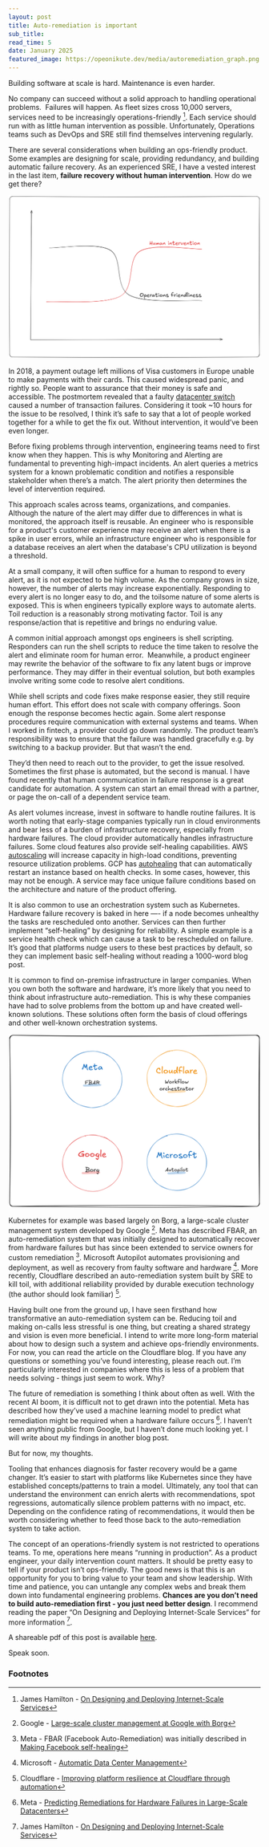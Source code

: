 ```yaml
---
layout: post
title: Auto-remediation is important
sub_title:
read_time: 5
date: January 2025
featured_image: https://opeonikute.dev/media/autoremediation_graph.png
---
```


Building software at scale is hard. Maintenance is even harder. 

No company can succeed without a solid approach to handling operational problems.  Failures will happen. As fleet sizes cross 10,000 servers, services need to be increasingly operations-friendly [^1]. Each service should run with as little human intervention as possible. Unfortunately, Operations teams such as DevOps and SRE still find themselves intervening regularly.

There are several considerations when building an ops-friendly product. Some examples are designing for scale, providing redundancy, and building automatic failure recovery. As an experienced SRE, I have a vested interest in the last item, **failure recovery without human intervention**. How do we get there?

![Intervention vs Ops Friendliness](/media/autoremediation_graph.png)

In 2018, a payment outage left millions of Visa customers in Europe unable to make payments with their cards. This caused widespread panic, and rightly so. People want to assurance that their money is safe and accessible. The postmortem revealed that a faulty [datacenter switch](https://www.computerweekly.com/news/252443325/Visa-reveals-rare-datacentre-switch-fault-as-root-cause-of-June-2018-outage) caused a number of transaction failures. Considering it took  ~10 hours for the issue to be resolved, I think it’s safe to say that a lot of people worked together for a while to get the fix out. Without intervention, it would’ve been even longer. 

Before fixing problems through intervention, engineering teams need to first know when they happen. This is why Monitoring and Alerting are fundamental to preventing high-impact incidents. An alert queries a metrics system for a known problematic condition and notifies a responsible stakeholder when there’s a match. The alert priority then determines the level of intervention required.

This approach scales across teams, organizations, and companies. Although the nature of the alert may differ due to differences in what is monitored, the approach itself is reusable. An engineer who is responsible for a product's customer experience may receive an alert when there is a spike in user errors, while an infrastructure engineer who is responsible for a database receives an alert when the database's CPU utilization is beyond a threshold.

At a small company, it will often suffice for a human to respond to every alert, as it is not expected to be high volume. As the company grows in size, however, the number of alerts may increase exponentially. Responding to every alert is no longer easy to do, and the toilsome nature of some alerts is exposed. This is when engineers typically explore ways to automate alerts. Toil reduction is a reasonably strong motivating factor. Toil is any response/action that is repetitive and brings no enduring value.

A common initial approach amongst ops engineers is shell scripting. Responders can run the shell scripts to reduce the time taken to resolve the alert and eliminate room for human error.  Meanwhile, a product engineer may rewrite the behavior of the software to fix any latent bugs or improve performance. They may differ in their eventual solution, but both examples involve writing some code to resolve alert conditions.

While shell scripts and code fixes make response easier, they still require human effort. This effort does not scale with company offerings. Soon enough the response becomes hectic again. Some alert response procedures require communication with external systems and teams. When I worked in fintech, a provider could go down randomly. The product team’s responsibility was to ensure that the failure was handled gracefully e.g. by switching to a backup provider. But that wasn’t the end. 

They’d then need to reach out to the provider, to get the issue resolved. Sometimes the first phase is automated, but the second is manual. I have found recently that human communication in failure response is a great candidate for automation. A system can start an email thread with a partner, or page the on-call of a dependent service team.

As alert volumes increase, invest in software to handle routine failures. It is worth noting that early-stage companies typically run in cloud environments and bear less of a burden of infrastructure recovery, especially from hardware failures. The cloud provider automatically handles infrastructure failures. Some cloud features also provide self-healing capabilities. AWS [autoscaling](https://aws.amazon.com/ec2/autoscaling/) will increase capacity in high-load conditions, preventing resource utilization problems. GCP has [autohealing](https://cloud.google.com/compute/docs/tutorials/high-availability-autohealing) that can automatically restart an instance based on health checks. In some cases, however, this may not be enough. A service may face unique failure conditions based on the architecture and nature of the product offering.

It is also common to use an orchestration system such as Kubernetes. Hardware failure recovery is baked in here —- if a node becomes unhealthy the tasks are rescheduled onto another. Services can then further implement “self-healing” by designing for reliability. A simple example is a service health check which can cause a task to be rescheduled on failure. It’s good that platforms nudge users to these best practices by default, so they can implement basic self-healing without reading a 1000-word blog post.

It is common to find on-premise infrastructure in larger companies. When you own both the software and hardware, it’s more likely that you need to think about infrastructure auto-remediation. This is why these companies have had to solve problems from the bottom up and have created well-known solutions. These solutions often form the basis of cloud offerings and other well-known orchestration systems. 

![Auto remediation companies](/media/autoremediation_companies.png)

Kubernetes for example was based largely on Borg, a large-scale cluster management system developed by Google [^2]. Meta has described FBAR, an auto-remediation system that was initially designed to automatically recover from hardware failures but has since been extended to service owners for custom remediation [^3]. Microsoft Autopilot automates provisioning and deployment, as well as recovery from faulty software and hardware [^4]. More recently, Cloudflare described an auto-remediation system built by SRE to kill toil, with additional reliability provided by durable execution technology (the author should look familiar) [^5].

Having built one from the ground up, I have seen firsthand how transformative an auto-remediation system can be. Reducing toil and making on-calls less stressful is one thing, but creating a shared strategy and vision is even more beneficial. I intend to write more long-form material about how to design such a system and achieve ops-friendly environments. For now, you can read the article on the Cloudflare blog. If you have any questions or something you’ve found interesting, please reach out. I’m particularly interested in companies where this is less of a problem that needs solving - things just seem to work. Why?

The future of remediation is something I think about often as well. With the recent AI boom, it is difficult not to get drawn into the potential. Meta has described how they’ve used a machine learning model to predict what remediation might be required when a hardware failure occurs [^6]. I haven’t seen anything public from Google, but I haven’t done much looking yet. I will write about my findings in another blog post. 

But for now, my thoughts. 

Tooling that enhances diagnosis for faster recovery would be a game changer. It’s easier to start with platforms like Kubernetes since they have established concepts/patterns to train a model. Ultimately, any tool that can understand the environment can enrich alerts with recommendations, spot regressions, automatically silence problem patterns with no impact, etc. Depending on the confidence rating of recommendations, it would then be worth considering whether to feed those back to the auto-remediation system to take action.

The concept of an operations-friendly system is not restricted to operations teams. To me, operations here means “running in production”. As a product engineer, your daily intervention count matters. It should be pretty easy to tell if your product isn’t ops-friendly. The good news is that this is an opportunity for you to bring value to your team and show leadership. With time and patience, you can untangle any complex webs and break them down into fundamental engineering problems. **Chances are you don’t need to build auto-remediation first - you just need better design**. I recommend reading the paper “On Designing and Deploying Internet-Scale Services” for more information [^1].

A shareable pdf of this post is available [here](/media/pdfs/Auto-remediation-is-important.pdf).

Speak soon.

### Footnotes

[^1]: James Hamilton - [On Designing and Deploying Internet-Scale Services](https://s3.amazonaws.com/systemsandpapers/papers/hamilton.pdf)

[^2]: Google - [Large-scale cluster management at Google with Borg](https://dl.acm.org/doi/pdf/10.1145/2741948.2741964)

[^3]: Meta - FBAR (Facebook Auto-Remediation) was initially described in  [Making Facebook self-healing](https://engineering.fb.com/2011/09/15/data-center-engineering/making-facebook-self-healing/)

[^4]: Microsoft - [Automatic Data Center Management](https://www.microsoft.com/en-us/research/publication/autopilot-automatic-data-center-management/)

[^5]: Cloudflare - [Improving platform resilience at Cloudflare through automation](https://blog.cloudflare.com/improving-platform-resilience-at-cloudflare/)

[^6]: Meta - [Predicting Remediations for Hardware Failures in Large-Scale Datacenters](https://research.facebook.com/publications/predicting-remediations-for-hardware-failures-in-large-scale-datacenters/)